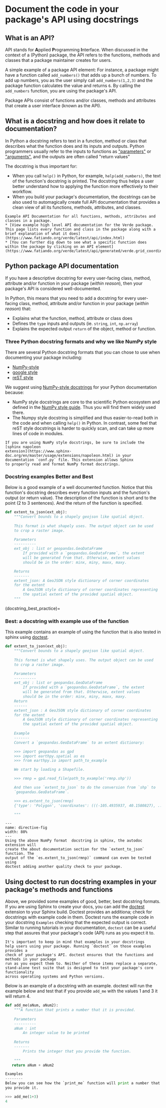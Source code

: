 # Document the code in your package's API using docstrings

## What is an API?
API stands for **A**pplied **P**rogramming **I**nterface. When 
discussed in the context of a (Python) package, the API refers to 
the functions, methods and classes that a package maintainer creates for users. 

A simple example of a package API element:
For instance, a package might have a function called `add_numbers()` 
that adds up a bunch of numbers. To add up numbers, you as the user 
simply call `add_numbers(1,2,3)` and the package function calculates the value and returns `6`. By calling the `add_numbers` function, you are 
using the package's API. 

Package APIs consist of functions and/or classes, methods and attributes that create a user interface (known as the API). 

## What is a docstring and how does it relate to documentation? 
In Python a docstring refers to text in a function, method or class 
that describes what the function does and its inputs and outputs. Python programmers usually refer to the inputs to functions as ["parameters"](https://docs.python.org/3/glossary.html#term-parameter) or ["arguments"](https://docs.python.org/3/faq/programming.html#faq-argument-vs-parameter), and the outputs are often called "return values"

The docstring is thus important for:

* When you call `help()` in Python, for example, `help(add_numbers)`, the text of the function's docstring is printed. The docstring thus helps a user better understand how to applying the function more effectively to their workflow. 
* When you build your package's documentation, the docstrings can be also used to automagically create full API documentation that provides a clean view of all its functions, methods, attributes, and classes.   

```{tip}
Example API Documentation for all functions, methods, attributes and classes in a package.
* [View example high level API documentation for the Verde package. This page lists every function and class in the package along with a brief explanation of what it does](https://www.fatiando.org/verde/latest/api/index.html)
* [You can further dig down to see what a specific function does within the package by clicking on an API element](https://www.fatiando.org/verde/latest/api/generated/verde.grid_coordinates.html#verde.grid_coordinates)
```

## Python package API documentation 

If you have a descriptive docstring for every user-facing 
class, method, attribute and/or function in your package (*within reason*), then your package's API is considered well-documented.  

In Python, this means that you need to add a docstring for 
every user-facing 
class, method, attribute and/or function in your package (*within reason*) that:

* Explains what the function, method, attribute or class does 
* Defines the `type` inputs and outputs (ie. `string`, `int`, `np.array`)
* Explains the expected output `return` of the object, method or function.

### Three Python docstring formats and why we like NumPy style

There are several Python docstring formats that you can chose to use when documenting 
your package including:

* [NumPy-style](https://numpydoc.readthedocs.io/en/latest/format.html#docstring-standard)
* [google style](https://sphinxcontrib-napoleon.readthedocs.io/en/latest/example_google.html) 
* [reST style](https://sphinx-rtd-tutorial.readthedocs.io/en/latest/docstrings.html) 

<!-- https://peps.python.org/pep-0287/ - 2002 pep 287-->
We suggest using [NumPy-style docstrings](https://numpydoc.readthedocs.io/en/latest/format.html#docstring-standard) for your 
Python documentation because:

* NumPy style docstrings are core to the scientific Python ecosystem and defined in the [NumPy style guide](https://numpydoc.readthedocs.io/en/latest/format.html). Thus you will find them widely used there. 
* The Numpy style docstring is simplified and thus easier-to-read both in the code and when calling `help()` in Python. In contrast, some  feel that reST style docstrings is harder to quickly scan, and can take up more lines of code in modules.

```{tip}
If you are using NumPy style docstrings, be sure to include the [sphinx napoleon 
extension](https://www.sphinx-doc.org/en/master/usage/extensions/napoleon.html) in your documentation `conf.py` file. This extension allows Sphinx 
to properly read and format NumPy format docstrings. 
```

### Docstring examples Better and Best 

Below is a good example of a well documented function. Notice that this 
function's docstring describes every function inputs and the function's output 
(or return value). The description of the function is short and to the point 
(2 to 3 sentences). And the return of the function is specified. 

```Python
def extent_to_json(ext_obj):
    """Convert bounds to a shapely geojson like spatial object.
    
    This format is what shapely uses. The output object can be used
    to crop a raster image.

    Parameters
    ----------
    ext_obj : list or geopandas.GeoDataFrame
        If provided with a `geopandas.GeoDataFrame`, the extent
        will be generated from that. Otherwise, extent values
        should be in the order: minx, miny, maxx, maxy.

    Returns
    -------
    extent_json: A GeoJSON style dictionary of corner coordinates
    for the extent
        A GeoJSON style dictionary of corner coordinates representing
        the spatial extent of the provided spatial object.
    """
```

<!-- I can't seem to get doc targets across pages to work-->
(docstring_best_practice)=
### Best: a docstring with example use of the function

This example contains an example of using the function that is also tested in 
sphinx using [doctest](https://docs.python.org/3/library/doctest.html).

```Python
def extent_to_json(ext_obj):
    """Convert bounds to a shapely geojson like spatial object.
    
    This format is what shapely uses. The output object can be used
    to crop a raster image.

    Parameters
    ----------
    ext_obj : list or geopandas.GeoDataFrame
        If provided with a `geopandas.GeoDataFrame`, the extent
        will be generated from that. Otherwise, extent values
        should be in the order: minx, miny, maxx, maxy.
    Return
    ------
    extent_json : A GeoJSON style dictionary of corner coordinates
    for the extent
        A GeoJSON style dictionary of corner coordinates representing
        the spatial extent of the provided spatial object.
    
    Example
    -------
    Convert a `geopandas.GeoDataFrame` to an extent dictionary:

    >>> import geopandas as gpd
    >>> import earthpy.spatial as es
    >>> from earthpy.io import path_to_example

	We start by loading a Shapefile.

    >>> rmnp = gpd.read_file(path_to_example('rmnp.shp'))

	And then use `extent_to_json` to do the conversion from `shp` to
    `geopandas.GeoDataFrame`.

    >>> es.extent_to_json(rmnp)
    {'type': 'Polygon', 'coordinates': (((-105.4935937, 40.1580827), ...),)}

    """

```

```{figure} /images/sphinx-rendering-extent-to-json-earthpy.png
---
name: directive-fig
width: 80%
---
Using the above NumPy format  docstring in sphinx, the autodoc extension will 
create the about documentation section for the `extent_to_json` function. The 
output of the `es.extent_to_json(rmnp)` command can even be tested using 
doctest adding another quality check to your package. 
```


## Using doctest to run docstring examples in your package's methods and functions
<!-- This link isn't working no matter how i create the target. not sure 
why -->
Above, we provided some examples of good, better, best docstring formats. If you are using Sphinx to create your docs, you can add the [doctest](https://www.sphinx-doc.org/en/master/usage/extensions/doctest.html) extension to your Sphinx build. Doctest provides an additiona; check for docstrings with example code in them. 
Doctest runs the example code in your docstring `Examples` checking 
that the expected output is correct. Similar to running
tutorials in your documentation, `doctest` can be a useful step that 
assures that your package's code (API) runs as you expect it to.

```{note} 
It's important to keep in mind that examples in your docstrings 
help users using your package. Running `doctest` on those examples provides a 
check of your package's API. doctest ensures that the functions and methods in your package 
run as you expect them to. Neither of these items replace a separate, 
stand-alone test suite that is designed to test your package's core functionality 
across operating systems and Python versions. 
```

Below is an example of a docstring with an example. 
doctest will run the example below and test that if you provide 
`add_me` with the values 1 and 3 it will return 4.  


```python
def add_me(aNum, aNum2):
    """A function that prints a number that it is provided. 
    
    Parameters
    ----------
    aNum : int
        An integer value to be printed
    
    Returns 
    -------
        Prints the integer that you provide the function.
    
    """
   return aNum + aNum2

Examples
--------
Below you can see how the `print_me` function will print a number that 
you provide it.

>>> add_me(1+3)
4

```
